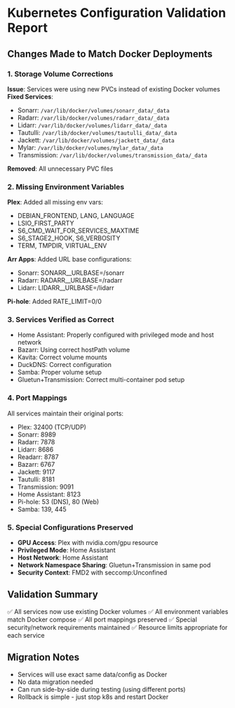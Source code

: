 # Kubernetes Configuration Validation Report

## Changes Made to Match Docker Deployments

### 1. Storage Volume Corrections
**Issue**: Services were using new PVCs instead of existing Docker volumes
**Fixed Services**:
- Sonarr: `/var/lib/docker/volumes/sonarr_data/_data`
- Radarr: `/var/lib/docker/volumes/radarr_data/_data`
- Lidarr: `/var/lib/docker/volumes/lidarr_data/_data`
- Tautulli: `/var/lib/docker/volumes/tautulli_data/_data`
- Jackett: `/var/lib/docker/volumes/jackett_data/_data`
- Mylar: `/var/lib/docker/volumes/mylar_data/_data`
- Transmission: `/var/lib/docker/volumes/transmission_data/_data`

**Removed**: All unnecessary PVC files

### 2. Missing Environment Variables
**Plex**: Added all missing env vars:
- DEBIAN_FRONTEND, LANG, LANGUAGE
- LSIO_FIRST_PARTY
- S6_CMD_WAIT_FOR_SERVICES_MAXTIME
- S6_STAGE2_HOOK, S6_VERBOSITY
- TERM, TMPDIR, VIRTUAL_ENV

**Arr Apps**: Added URL base configurations:
- Sonarr: SONARR__URLBASE=/sonarr
- Radarr: RADARR__URLBASE=/radarr
- Lidarr: LIDARR__URLBASE=/lidarr

**Pi-hole**: Added RATE_LIMIT=0/0

### 3. Services Verified as Correct
- Home Assistant: Properly configured with privileged mode and host network
- Bazarr: Using correct hostPath volume
- Kavita: Correct volume mounts
- DuckDNS: Correct configuration
- Samba: Proper volume setup
- Gluetun+Transmission: Correct multi-container pod setup

### 4. Port Mappings
All services maintain their original ports:
- Plex: 32400 (TCP/UDP)
- Sonarr: 8989
- Radarr: 7878
- Lidarr: 8686
- Readarr: 8787
- Bazarr: 6767
- Jackett: 9117
- Tautulli: 8181
- Transmission: 9091
- Home Assistant: 8123
- Pi-hole: 53 (DNS), 80 (Web)
- Samba: 139, 445

### 5. Special Configurations Preserved
- **GPU Access**: Plex with nvidia.com/gpu resource
- **Privileged Mode**: Home Assistant
- **Host Network**: Home Assistant
- **Network Namespace Sharing**: Gluetun+Transmission in same pod
- **Security Context**: FMD2 with seccomp:Unconfined

## Validation Summary
✅ All services now use existing Docker volumes
✅ All environment variables match Docker compose
✅ All port mappings preserved
✅ Special security/network requirements maintained
✅ Resource limits appropriate for each service

## Migration Notes
- Services will use exact same data/config as Docker
- No data migration needed
- Can run side-by-side during testing (using different ports)
- Rollback is simple - just stop k8s and restart Docker